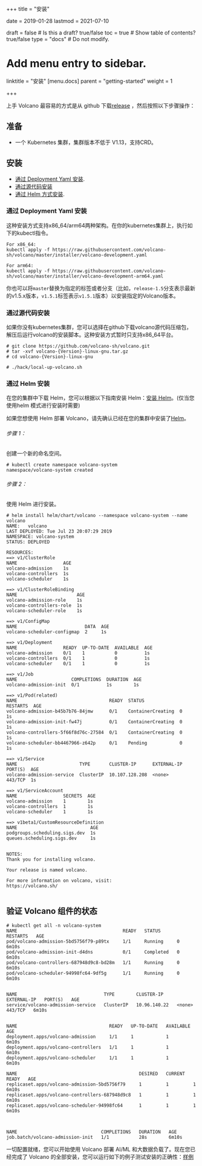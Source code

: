 +++
title =  "安装"

date = 2019-01-28
lastmod = 2021-07-10

draft = false  # Is this a draft? true/false
toc = true  # Show table of contents? true/false
type = "docs"  # Do not modify.

# Add menu entry to sidebar.
linktitle = "安装"
[menu.docs]
  parent = "getting-started"
  weight = 1

+++

上手 Volcano 最容易的方式是从 github 下载[release](https://github.com/volcano-sh/volcano/releases) ，然后按照以下步骤操作：

## 准备

- 一个 Kubernetes 集群，集群版本不低于 V1.13，支持CRD。



##  安装

- [通过 Deployment Yaml 安装](#通过-deployment-yaml-文件方式安装).
- [通过源代码安装](#通过源代码安装)
- [通过 Helm 方式安装](#使用-helm-安装).



### 通过 Deployment Yaml 安装

这种安装方式支持x86_64/arm64两种架构。在你的kubernetes集群上，执行如下的kubectl指令。


  ```
For x86_64:
kubectl apply -f https://raw.githubusercontent.com/volcano-sh/volcano/master/installer/volcano-development.yaml

For arm64:
kubectl apply -f https://raw.githubusercontent.com/volcano-sh/volcano/master/installer/volcano-development-arm64.yaml
  ```

你也可以将`master`替换为指定的标签或者分支（比如，`release-1.5`分支表示最新的v1.5.x版本，`v1.5.1`标签表示`v1.5.1`版本）以安装指定的Volcano版本。


### 通过源代码安装

如果你没有kubernetes集群，您可以选择在github下载volcano源代码压缩包，解压后运行volcano的安装脚本。这种安装方式暂时只支持x86_64平台。

```
# git clone https://github.com/volcano-sh/volcano.git
# tar -xvf volcano-{Version}-linux-gnu.tar.gz
# cd volcano-{Version}-linux-gnu

# ./hack/local-up-volcano.sh

```



### 通过 Helm 安装

 在您的集群中下载 Helm，您可以根据以下指南安装 Helm：[安装 Helm](https://helm.sh/docs/using_helm/#install-helm)。(仅当您使用helm 模式进行安装时需要)

如果您想使用 Helm 部署 Volcano，请先确认已经在您的集群中安装了[Helm](https://helm.sh/docs/intro/install)。


###### 步骤 1：

创建一个新的命名空间。

```shell
# kubectl create namespace volcano-system
namespace/volcano-system created

```

###### 步骤 2：

使用 Helm 进行安装。

```shell
# helm install helm/chart/volcano --namespace volcano-system --name volcano
NAME:   volcano
LAST DEPLOYED: Tue Jul 23 20:07:29 2019
NAMESPACE: volcano-system
STATUS: DEPLOYED

RESOURCES:
==> v1/ClusterRole
NAME                 AGE
volcano-admission    1s
volcano-controllers  1s
volcano-scheduler    1s

==> v1/ClusterRoleBinding
NAME                      AGE
volcano-admission-role    1s
volcano-controllers-role  1s
volcano-scheduler-role    1s

==> v1/ConfigMap
NAME                         DATA  AGE
volcano-scheduler-configmap  2     1s

==> v1/Deployment
NAME                 READY  UP-TO-DATE  AVAILABLE  AGE
volcano-admission    0/1    1           0          1s
volcano-controllers  0/1    1           0          1s
volcano-scheduler    0/1    1           0          1s

==> v1/Job
NAME                    COMPLETIONS  DURATION  AGE
volcano-admission-init  0/1          1s        1s

==> v1/Pod(related)
NAME                                  READY  STATUS             RESTARTS  AGE
volcano-admission-b45b7b76-84jmw      0/1    ContainerCreating  0         1s
volcano-admission-init-fw47j          0/1    ContainerCreating  0         1s
volcano-controllers-5f66f8d76c-27584  0/1    ContainerCreating  0         1s
volcano-scheduler-bb4467966-z642p     0/1    Pending            0         1s

==> v1/Service
NAME                       TYPE       CLUSTER-IP      EXTERNAL-IP  PORT(S)  AGE
volcano-admission-service  ClusterIP  10.107.128.208  <none>       443/TCP  1s

==> v1/ServiceAccount
NAME                 SECRETS  AGE
volcano-admission    1        1s
volcano-controllers  1        1s
volcano-scheduler    1        1s

==> v1beta1/CustomResourceDefinition
NAME                           AGE
podgroups.scheduling.sigs.dev  1s
queues.scheduling.sigs.dev     1s


NOTES:
Thank you for installing volcano.

Your release is named volcano.

For more information on volcano, visit:
https://volcano.sh/


```

 

## 验证 Volcano 组件的状态

```shell
# kubectl get all -n volcano-system
NAME                                       READY   STATUS      RESTARTS   AGE
pod/volcano-admission-5bd5756f79-p89tx     1/1     Running     0          6m10s
pod/volcano-admission-init-d4dns           0/1     Completed   0          6m10s
pod/volcano-controllers-687948d9c8-bd28m   1/1     Running     0          6m10s
pod/volcano-scheduler-94998fc64-9df5g      1/1     Running     0          6m10s


NAME                                TYPE        CLUSTER-IP     EXTERNAL-IP   PORT(S)   AGE
service/volcano-admission-service   ClusterIP   10.96.140.22   <none>        443/TCP   6m10s


NAME                                  READY   UP-TO-DATE   AVAILABLE   AGE
deployment.apps/volcano-admission     1/1     1            1           6m10s
deployment.apps/volcano-controllers   1/1     1            1           6m10s
deployment.apps/volcano-scheduler     1/1     1            1           6m10s

NAME                                             DESIRED   CURRENT   READY   AGE
replicaset.apps/volcano-admission-5bd5756f79     1         1         1       6m10s
replicaset.apps/volcano-controllers-687948d9c8   1         1         1       6m10s
replicaset.apps/volcano-scheduler-94998fc64      1         1         1       6m10s



NAME                               COMPLETIONS   DURATION   AGE
job.batch/volcano-admission-init   1/1           28s        6m10s

```

一切配置就绪，您可以开始使用 Volcano 部署 AI/ML 和大数据负载了。现在您已经完成了 Volcano 的全部安装，您可以运行如下的例子测试安装的正确性：[样例](https://github.com/volcano-sh/volcano/tree/master/example)

